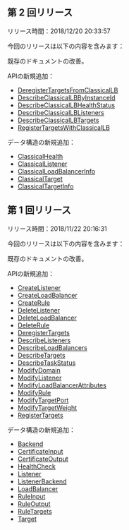 ## 第 2 回リリース

リリース時間：2018/12/20 20:33:57

今回のリリースは以下の内容を含みます：

既存のドキュメントの改善。

APIの新規追加：

* [DeregisterTargetsFromClassicalLB](/document/api/214/31794)
* [DescribeClassicalLBByInstanceId](/document/api/214/31793)
* [DescribeClassicalLBHealthStatus](/document/api/214/31792)
* [DescribeClassicalLBListeners](/document/api/214/31791)
* [DescribeClassicalLBTargets](/document/api/214/31790)
* [RegisterTargetsWithClassicalLB](/document/api/214/31789)

データ構造の新規追加：

* [ClassicalHealth](/document/api/214/30694#ClassicalHealth)
* [ClassicalListener](/document/api/214/30694#ClassicalListener)
* [ClassicalLoadBalancerInfo](/document/api/214/30694#ClassicalLoadBalancerInfo)
* [ClassicalTarget](/document/api/214/30694#ClassicalTarget)
* [ClassicalTargetInfo](/document/api/214/30694#ClassicalTargetInfo)

## 第 1 回リリース

リリース時間：2018/11/22 20:16:31

今回のリリースは以下の内容を含みます：

既存のドキュメントの改善。

APIの新規追加：

* [CreateListener](/document/api/214/30693)
* [CreateLoadBalancer](/document/api/214/30692)
* [CreateRule](/document/api/214/30691)
* [DeleteListener](/document/api/214/30690)
* [DeleteLoadBalancer](/document/api/214/30689)
* [DeleteRule](/document/api/214/30688)
* [DeregisterTargets](/document/api/214/30687)
* [DescribeListeners](/document/api/214/30686)
* [DescribeLoadBalancers](/document/api/214/30685)
* [DescribeTargets](/document/api/214/30684)
* [DescribeTaskStatus](/document/api/214/30683)
* [ModifyDomain](/document/api/214/30682)
* [ModifyListener](/document/api/214/30681)
* [ModifyLoadBalancerAttributes](/document/api/214/30680)
* [ModifyRule](/document/api/214/30679)
* [ModifyTargetPort](/document/api/214/30678)
* [ModifyTargetWeight](/document/api/214/30677)
* [RegisterTargets](/document/api/214/30676)

データ構造の新規追加：

* [Backend](/document/api/214/30694#Backend)
* [CertificateInput](/document/api/214/30694#CertificateInput)
* [CertificateOutput](/document/api/214/30694#CertificateOutput)
* [HealthCheck](/document/api/214/30694#HealthCheck)
* [Listener](/document/api/214/30694#Listener)
* [ListenerBackend](/document/api/214/30694#ListenerBackend)
* [LoadBalancer](/document/api/214/30694#LoadBalancer)
* [RuleInput](/document/api/214/30694#RuleInput)
* [RuleOutput](/document/api/214/30694#RuleOutput)
* [RuleTargets](/document/api/214/30694#RuleTargets)
* [Target](/document/api/214/30694#Target)


